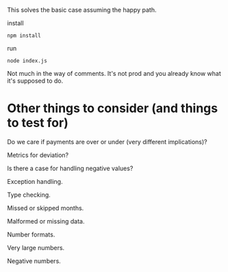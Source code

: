 This solves the basic case assuming the happy path.

install

```npm install```

run

```node index.js```


Not much in the way of comments. It's not prod and you already know what it's supposed to do.

Other things to consider (and things to test for)
=================================================

Do we care if payments are over or under (very different implications)?

Metrics for deviation?

Is there a case for handling negative values?


Exception handling.

Type checking.

Missed or skipped months.

Malformed or missing data.

Number formats.

Very large numbers.

Negative numbers.

